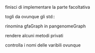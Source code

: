 

finisci di implementare la parte facoltativa

togli da ovunque gli std::

rinomina gfaGraph in pangenomeGraph

rendere alcuni metodi privati 

controlla i nomi delle varibili ovunque